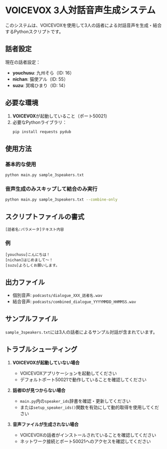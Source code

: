 # VOICEVOX 3人対話音声生成システム

このシステムは、VOICEVOXを使用して3人の話者による対話音声を生成・結合するPythonスクリプトです。

## 話者設定

現在の話者設定：
- **youchusu**: 九州そら（ID: 16）
- **nichan**: 猫使アル（ID: 55）
- **suzu**: 冥鳴ひまり（ID: 14）

## 必要な環境

1. **VOICEVOX**が起動していること（ポート50021）
2. 必要なPythonライブラリ：
   ```bash
   pip install requests pydub
   ```

## 使用方法

### 基本的な使用

```bash
python main.py sample_3speakers.txt
```

### 音声生成のみスキップして結合のみ実行

```bash
python main.py sample_3speakers.txt --combine-only
```

## スクリプトファイルの書式

```
[話者名:パラメータ]テキスト内容
```

### 例
```
[youchusu]こんにちは！
[nichan]はじめまして〜！
[suzu]よろしくお願いします。
```

## 出力ファイル

- 個別音声: `podcasts/dialogue_XXX_話者名.wav`
- 結合音声: `podcasts/combined_dialogue_YYYYMMDD_HHMMSS.wav`

## サンプルファイル

`sample_3speakers.txt`には3人の話者によるサンプル対話が含まれています。

## トラブルシューティング

1. **VOICEVOXが起動していない場合**
   - VOICEVOXアプリケーションを起動してください
   - デフォルトポート50021で動作していることを確認してください

2. **話者IDが見つからない場合**
   - `main.py`内の`speaker_ids`辞書を確認・更新してください
   - または`setup_speaker_ids()`関数を有効にして動的取得を使用してください

3. **音声ファイルが生成されない場合**
   - VOICEVOXの話者がインストールされていることを確認してください
   - ネットワーク接続とポート50021へのアクセスを確認してください 